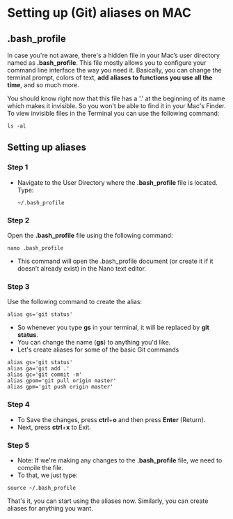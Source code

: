 
# Setting up (Git) aliases on MAC

## .bash_profile

In case you're not aware, there's a hidden file in your Mac’s user directory named as **.bash_profile**. This file mostly allows you to configure your command line interface the way you need it. Basically, you can change the terminal prompt, colors of text, **add aliases to functions you use all the time**, and so much more.

You should know right now that this file has a '.' at the beginning of its name which makes it invisible. So you won't be able to find it in your Mac's Finder. To view invisible files in the Terminal you can use the following command:
```
ls -al
```

## Setting up aliases

### Step 1

- Navigate to the User Directory where the **.bash_profile** file is located. 
  Type:
  ```
  ~/.bash_profile
  ```
  
### Step 2

Open the **.bash_profile** file using the following command:
```
nano .bash_profile
```
- This command will open the .bash_profile document (or create it if it doesn’t already exist) in the Nano text editor.

### Step 3

Use the following command to create the alias:
```
alias gs='git status' 
```
- So whenever you type **gs** in your terminal, it will be replaced by **git status**.
- You can change the name (**gs**) to anything you'd like.
- Let's create aliases for some of the basic Git commands

```
alias gs='git status'
alias ga='git add .'
alias gc='git commit -m'
alias gpom='git pull origin master'
alias gpm='git push origin master'

```

### Step 4 

- To Save the changes, press **ctrl**+**o** and then press **Enter** (Return).
- Next, press **ctrl**+**x** to Exit.

### Step 5
- Note: If we're making any changes to the **.bash_profile** file, we need to compile the file.
- To that, we just type:
```
source ~/.bash_profile
```

That's it, you can start using the aliases now. Similarly, you can create aliases for anything you want.
